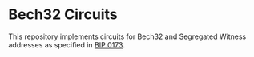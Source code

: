 # Bech32 Circuits

This repository implements circuits for Bech32 and Segregated Witness addresses as specified in [BIP 0173](https://github.com/bitcoin/bips/blob/master/bip-0173.mediawiki).